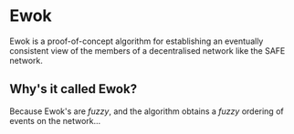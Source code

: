 Ewok
====

Ewok is a proof-of-concept algorithm for establishing an eventually consistent view of the
members of a decentralised network like the SAFE network.

## Why's it called Ewok?

Because Ewok's are *fuzzy*, and the algorithm obtains a *fuzzy* ordering of events on the network...
